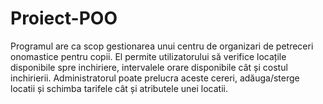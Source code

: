 # Proiect-POO
Programul are ca scop gestionarea unui centru de organizari de petreceri onomastice pentru copii. El permite utilizatorului să verifice 
locațile disponibile spre inchiriere, intervalele orare disponibile cât și costul inchirierii.
Administratorul poate prelucra aceste cereri, adăuga/sterge locatii și schimba tarifele cât și atributele unei locatii.
